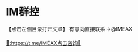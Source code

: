# IM群控

【点击左侧目录打开文章】 有意向直接联系 ✈️@IMEAX
<a href="https://t.me/IMEAX" title="✈️@IMEAX" class="md-source" data-md-component="source">
  <div class="md-source__repository md-source__repository--active">
   🔗:https://t.me/IMEAX点击咨询🔎
</a>